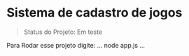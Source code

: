 # Sistema de cadastro de jogos

> Status do Projeto: Em teste

Para Rodar esse projeto  digite:
...
node app.js
...
